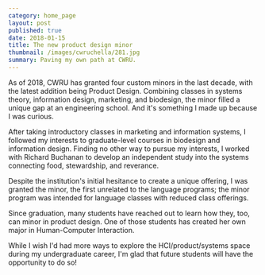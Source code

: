 ```yaml
---
category: home_page
layout: post
published: true
date: 2018-01-15
title: The new product design minor
thumbnail: /images/cwruchella/281.jpg
summary: Paving my own path at CWRU.
---
```

As of 2018, CWRU has granted four custom minors in the last decade, with the latest addition being Product Design. Combining classes in systems theory, information design, marketing, and biodesign, the minor filled a unique gap at an engineering school. And it's something I made up because I was curious.

After taking introductory classes in marketing and information systems, I followed my interests to graduate-level courses in biodesign and information design. Finding no other way to pursue my interests, I worked with Richard Buchanan to develop an independent study into the systems connecting food, stewardship, and reverance.

Despite the institution's initial hesitance to create a unique offering, I was granted the minor, the first unrelated to the language programs; the minor program was intended for language classes with reduced class offerings.

Since graduation, many students have reached out to learn how they, too, can minor in product design. One of those students has created her own major in Human-Computer Interaction.

While I wish I'd had more ways to explore the HCI/product/systems space during my undergraduate career, I'm glad that future students will have the opportunity to do so!